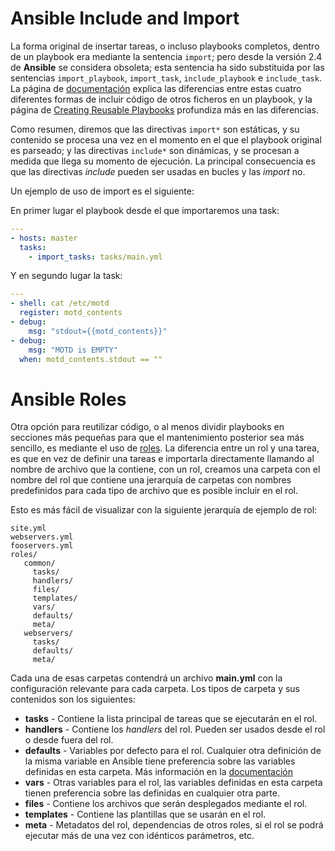 Ansible Include and Import
==========================

La forma original de insertar tareas, o incluso playbooks completos, dentro de un playbook era mediante la sentencia `import`; pero desde la versión 2.4 de **Ansible** se considera obsoleta; esta sentencia ha sido substituida por las sentencias `import_playbook`, `import_task`, `include_playbook` e `include_task`. La página de [documentación](https://docs.ansible.com/ansible/2.4/playbooks_reuse_includes.html) explica las diferencias entre estas cuatro diferentes formas de incluir código de otros ficheros en un playbook, y la página de [Creating Reusable Playbooks](https://docs.ansible.com/ansible/2.4/playbooks_reuse_includes.html) profundiza más en las diferencias.

Como resumen, diremos que las directivas `import*` son estáticas, y su contenido se procesa una vez en el momento en el que el playbook original es parseado; y las directivas `include*` son dinámicas, y se procesan a medida que llega su momento de ejecución. La principal consecuencia es que las directivas _include_ pueden ser usadas en bucles y las _import_ no.

Un ejemplo de uso de import es el siguiente:

En primer lugar el playbook desde el que importaremos una task:

```yaml
---
- hosts: master
  tasks:
    - import_tasks: tasks/main.yml
```

Y en segundo lugar la task:

```yaml
---
- shell: cat /etc/motd
  register: motd_contents
- debug:
    msg: "stdout={{motd_contents}}"
- debug:
    msg: "MOTD is EMPTY"
  when: motd_contents.stdout == ""
```

Ansible Roles
=============

Otra opción para reutilizar código, o al menos dividir playbooks en secciones más pequeñas para que el mantenimiento posterior sea más sencillo, es mediante el uso de [roles](https://docs.ansible.com/ansible/2.4/playbooks_reuse_roles.html). La diferencia entre un rol y una tarea, es que en vez de definir una tareas e importarla directamente llamando al nombre de archivo que la contiene, con un rol, creamos una carpeta con el nombre del rol que contiene una jerarquía de carpetas con nombres predefinidos para cada tipo de archivo que es posible incluir en el rol. 

Esto es más fácil de visualizar con la siguiente jerarquía de ejemplo de rol:

```
site.yml
webservers.yml
fooservers.yml
roles/
   common/
     tasks/
     handlers/
     files/
     templates/
     vars/
     defaults/
     meta/
   webservers/
     tasks/
     defaults/
     meta/
```

Cada una de esas carpetas contendrá un archivo **main.yml** con la configuración relevante para cada carpeta. Los tipos de carpeta y sus contenidos son los siguientes:

- **tasks** - Contiene la lista principal de tareas que se ejecutarán en el rol.
- **handlers** - Contiene los _handlers_ del rol. Pueden ser usados desde el rol o desde fuera del rol.
- **defaults** - Variables por defecto para el rol. Cualquier otra definición de la misma variable en Ansible tiene preferencia sobre las variables definidas en esta carpeta. Más información en la [documentación](https://docs.ansible.com/ansible/2.4/playbooks_variables.html)
- **vars** - Otras variables para el rol, las variables definidas en esta carpeta tienen preferencia sobre las definidas en cualquier otra parte.
- **files** - Contiene los archivos que serán desplegados mediante el rol.
- **templates** - Contiene las plantillas que se usarán en el rol.
- **meta** - Metadatos del rol, dependencias de otros roles, si el rol se podrá ejecutar más de una vez con idénticos parámetros, etc.



